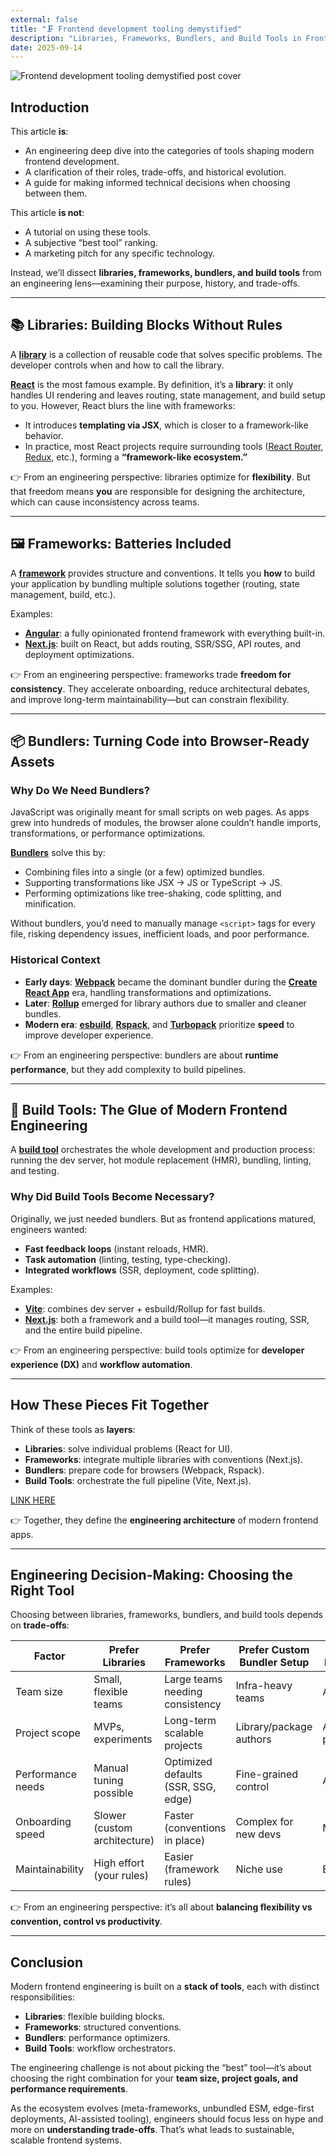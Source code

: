 ```yaml
---
external: false
title: "🗜 Frontend development tooling demystified"
description: "Libraries, Frameworks, Bundlers, and Build Tools in Frontend Engineering: An Engineering Perspective"
date: 2025-09-14
---
```


![Frontend development tooling demystified post cover](/images/blog/frontend-development-tooling-demystified_cover_1200*627.png)

## Introduction  

This article **is**:  
- An engineering deep dive into the categories of tools shaping modern frontend development.  
- A clarification of their roles, trade-offs, and historical evolution.  
- A guide for making informed technical decisions when choosing between them.  

This article **is not**:  
- A tutorial on using these tools.  
- A subjective “best tool” ranking.  
- A marketing pitch for any specific technology.  

Instead, we’ll dissect **libraries, frameworks, bundlers, and build tools** from an engineering lens—examining their purpose, history, and trade-offs.  

---

## 📚 Libraries: Building Blocks Without Rules  

A [**library**](https://en.wikipedia.org/wiki/Library_(computing)) is a collection of reusable code that solves specific problems. The developer controls when and how to call the library.  

[**React**](https://react.dev/) is the most famous example. By definition, it’s a **library**: it only handles UI rendering and leaves routing, state management, and build setup to you. However, React blurs the line with frameworks:  
- It introduces **templating via JSX**, which is closer to a framework-like behavior.  
- In practice, most React projects require surrounding tools ([React Router](https://reactrouter.com/), [Redux](https://redux.js.org/), etc.), forming a **“framework-like ecosystem.”**  

👉 From an engineering perspective: libraries optimize for **flexibility**. But that freedom means **you** are responsible for designing the architecture, which can cause inconsistency across teams.  

---

## 🖼 Frameworks: Batteries Included  

A [**framework**](https://en.wikipedia.org/wiki/Software_framework) provides structure and conventions. It tells you **how** to build your application by bundling multiple solutions together (routing, state management, build, etc.).  

Examples:  
- [**Angular**](https://angular.dev/): a fully opinionated frontend framework with everything built-in.  
- [**Next.js**](https://nextjs.org/): built on React, but adds routing, SSR/SSG, API routes, and deployment optimizations.  

👉 From an engineering perspective: frameworks trade **freedom for consistency**. They accelerate onboarding, reduce architectural debates, and improve long-term maintainability—but can constrain flexibility.  

---

## 📦 Bundlers: Turning Code into Browser-Ready Assets  

### Why Do We Need Bundlers?  
JavaScript was originally meant for small scripts on web pages. As apps grew into hundreds of modules, the browser alone couldn’t handle imports, transformations, or performance optimizations.  

[**Bundlers**](https://en.wikipedia.org/wiki/JavaScript#Tools) solve this by:  
- Combining files into a single (or a few) optimized bundles.  
- Supporting transformations like JSX → JS or TypeScript → JS.  
- Performing optimizations like tree-shaking, code splitting, and minification.  

Without bundlers, you’d need to manually manage `<script>` tags for every file, risking dependency issues, inefficient loads, and poor performance.  

### Historical Context  
- **Early days**: [**Webpack**](https://webpack.js.org/) became the dominant bundler during the [**Create React App**](https://create-react-app.dev/) era, handling transformations and optimizations.  
- **Later**: [**Rollup**](https://rollupjs.org/) emerged for library authors due to smaller and cleaner bundles.  
- **Modern era**: [**esbuild**](https://esbuild.github.io/), [**Rspack**](https://www.rspack.dev/), and [**Turbopack**](https://turbo.build/pack) prioritize **speed** to improve developer experience.  

👉 From an engineering perspective: bundlers are about **runtime performance**, but they add complexity to build pipelines.  

---

## 🔨 Build Tools: The Glue of Modern Frontend Engineering  

A [**build tool**](https://en.wikipedia.org/wiki/Build_automation) orchestrates the whole development and production process: running the dev server, hot module replacement (HMR), bundling, linting, and testing.  

### Why Did Build Tools Become Necessary?  
Originally, we just needed bundlers. But as frontend applications matured, engineers wanted:  
- **Fast feedback loops** (instant reloads, HMR).  
- **Task automation** (linting, testing, type-checking).  
- **Integrated workflows** (SSR, deployment, code splitting).  

Examples:  
- [**Vite**](https://vitejs.dev/): combines dev server + esbuild/Rollup for fast builds.  
- [**Next.js**](https://nextjs.org/): both a framework and a build tool—it manages routing, SSR, and the entire build pipeline.  

👉 From an engineering perspective: build tools optimize for **developer experience (DX)** and **workflow automation**.  

---

## How These Pieces Fit Together  

Think of these tools as **layers**:  

- **Libraries**: solve individual problems (React for UI).  
- **Frameworks**: integrate multiple libraries with conventions (Next.js).  
- **Bundlers**: prepare code for browsers (Webpack, Rspack).  
- **Build Tools**: orchestrate the full pipeline (Vite, Next.js).  

[LINK HERE](https://drive.google.com/file/d/1L59GO7X58R2YXsovZYefrrzuUAbrm1Fx/view?usp=sharing)


👉 Together, they define the **engineering architecture** of modern frontend apps.  

---

## Engineering Decision-Making: Choosing the Right Tool  

Choosing between libraries, frameworks, bundlers, and build tools depends on **trade-offs**:  

| Factor               | Prefer Libraries                        | Prefer Frameworks                          | Prefer Custom Bundler Setup | Prefer Build Tool |
|----------------------|------------------------------------------|---------------------------------------------|------------------------------|-------------------|
| Team size            | Small, flexible teams                   | Large teams needing consistency             | Infra-heavy teams            | Any team          |
| Project scope        | MVPs, experiments                       | Long-term scalable projects                 | Library/package authors       | Apps & projects   |
| Performance needs    | Manual tuning possible                  | Optimized defaults (SSR, SSG, edge)         | Fine-grained control         | Automated         |
| Onboarding speed     | Slower (custom architecture)            | Faster (conventions in place)               | Complex for new devs         | Moderate          |
| Maintainability      | High effort (your rules)                | Easier (framework rules)                    | Niche use                    | Easier            |

👉 From an engineering perspective: it’s all about **balancing flexibility vs convention, control vs productivity**.  

---

## Conclusion  

Modern frontend engineering is built on a **stack of tools**, each with distinct responsibilities:  
- **Libraries**: flexible building blocks.  
- **Frameworks**: structured conventions.  
- **Bundlers**: performance optimizers.  
- **Build Tools**: workflow orchestrators.  

The engineering challenge is not about picking the “best” tool—it’s about choosing the right combination for your **team size, project goals, and performance requirements**.  

As the ecosystem evolves (meta-frameworks, unbundled ESM, edge-first deployments, AI-assisted tooling), engineers should focus less on hype and more on **understanding trade-offs**. That’s what leads to sustainable, scalable frontend systems.  
